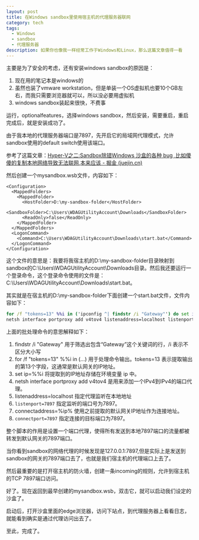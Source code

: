 ```yaml
---
layout: post
title: 在Windows sandbox里使用宿主机的代理服务器联网
category: tech
tags:
  - Windows
  - sandbox
  - 代理服务器
description: 如果你也像我一样经常工作于Windows和Linux，那么这篇文章值得一看
---
```


主要是为了安全的考虑，还有安装windows sandbox的原因是：
1.  现在用的笔记本是windows的
2. 虽然也装了vmware workstation，但是单装一个OS虚拟机也要10个GB左右，而我只需要浏览器就可以，所以没必要用虚拟机
3.  windows sandbox装起来很快，不费事

运行，optionalfeatures，选择windows sandbox，然后安装，需要重启，重启完成后，就是安装成功了。

由于我本地的代理服务器端口是7897，先开启它的局域网代理模式，允许sandbox使用的default switch使用该端口。

参考了这篇文章：[Hyper-V之二:Sandbox除错Windows 沙盒的各种 bug ,比如傻傻的复制本地网络导致无法联网,本来应该 - 掘金 (juejin.cn)](https://juejin.cn/post/7362057701792727076)

然后创建一个mysandbox.wsb文件，内容如下：
```wsb
<Configuration>
  <MappedFolders>
    <MappedFolder>
      <HostFolder>D:\my-sandbox-folder</HostFolder>
      <SandboxFolder>C:\Users\WDAGUtilityAccount\Downloads</SandboxFolder>
      <ReadOnly>false</ReadOnly>
    </MappedFolder>
  </MappedFolders>
  <LogonCommand>
    <Command>C:\Users\WDAGUtilityAccount\Downloads\start.bat</Command>
  </LogonCommand>
</Configuration>
```

这个文件的意思是：我要将我宿主机的D:\my-sandbox-folder目录映射到sandbox的C:\Users\WDAGUtilityAccount\Downloads目录。然后我还要运行一个登录命令，这个登录命令使用的文件是：C:\Users\WDAGUtilityAccount\Downloads\start.bat。

其实就是在宿主机的D:\my-sandbox-folder下面创建一个start.bat文件，文件内容如下：
```bat
for /f "tokens=13" %%i in ('ipconfig ^| findstr /i "Gateway"') do set ip=%%i
netsh interface portproxy add v4tov4 listenaddress=localhost listenport=7897 connectaddress=%ip% connectport=7897
```

上面的批处理命令的意思解释如下：

1. findstr /i "Gateway" 用于筛选出包含“Gateway”这个关键词的行，/i 表示不区分大小写
2. for /f "tokens=13" %%i in (...) 用于处理命令输出。tokens=13 表示提取输出的第13个字段，这通常是默认网关的IP地址。
3. set ip=%%i 将提取到的IP地址存储在环境变量 ip 中。
4. netsh interface portproxy add v4tov4 是用来添加一个IPv4到IPv4的端口代理。
5. listenaddress=localhost 指定代理监听在本地地址
6. `listenport=7897` 指定监听的端口号为7897。
7. connectaddress=%ip% 使用之前提取的默认网关IP地址作为连接地址。
8. `connectport=7897` 指定连接的目标端口为7897。

整个脚本的作用是设置一个端口代理，使得所有发送到本地7897端口的流量都被转发到默认网关的7897端口。

当你看到sandbox的网络代理的时候发现是127.0.0.1:7897,但是实际上是发送到sandbox的网关的7897端口去了，也就是我们宿主机的代理端口上去了。

然后最重要的是打开宿主机的防火墙，创建一条incoming的规则，允许到宿主机的TCP 7897端口访问。

好了。现在返回到最早创建的mysandbox.wsb，双击它，就可以启动我们设定的沙盒了。

启动后，打开沙盒里面的edge浏览器，访问下站点，到代理服务器上看看日志，就能看到确实是通过代理访问出去了。

至此，完成了。




